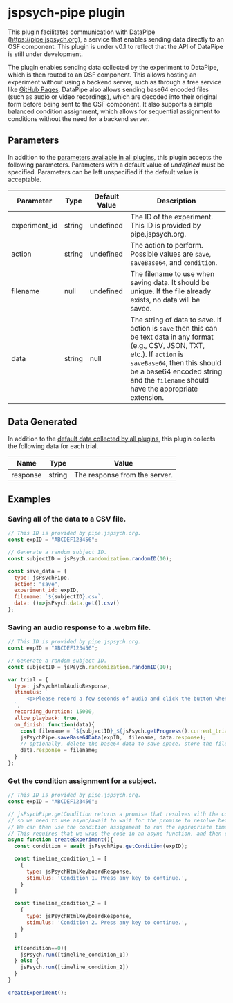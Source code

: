 # jspsych-pipe plugin

This plugin facilitates communication with DataPipe (https://pipe.jspsych.org), a service that enables sending data directly to an OSF component. This plugin is under v0.1 to reflect that the API of DataPipe is still under development.

The plugin enables sending data collected by the experiment to DataPipe, which is then routed to an OSF component. This allows hosting an experiment without using a backend server, such as through a free service like [GitHub Pages](https://pages.github.com/). DataPipe also allows sending base64 encoded files (such as audio or video recordings), which are decoded into their original form before being sent to the OSF component. It also supports a simple balanced condition assignment, which allows for sequential assignment to conditions without the need for a backend server.

## Parameters

In addition to the [parameters available in all plugins](https://www.jspsych.org/overview/plugins#parameters-available-in-all-plugins), this plugin accepts the following parameters. Parameters with a default value of *undefined* must be specified. Parameters can be left unspecified if the default value is acceptable.

| Parameter | Type | Default Value | Description |
| ----------|------|---------------|------------ |
| experiment_id | string | undefined | The ID of the experiment. This ID is provided by pipe.jspsych.org. |
| action | string | undefined | The action to perform. Possible values are `save`, `saveBase64`, and `condition`. |
| filename | null | undefined | The filename to use when saving data. It should be unique. If the file already exists, no data will be saved. |
| data | string | null | The string of data to save. If action is `save` then this can be text data in any format (e.g., CSV, JSON, TXT, etc.). If `action` is `saveBase64`, then this should be a base64 encoded string and the `filename` should have the appropriate extension. | 


## Data Generated

In addition to the [default data collected by all plugins](../overview/plugins.md#data-collected-by-all-plugins), this plugin collects the following data for each trial.

| Name      | Type    | Value                                    |
| --------- | ------- | ---------------------------------------- |
| response | string | The response from the server. |


## Examples

### Saving all of the data to a CSV file.

```javascript
// This ID is provided by pipe.jspsych.org.
const expID = "ABCDEF123456";

// Generate a random subject ID.
const subjectID = jsPsych.randomization.randomID(10);

const save_data = {
  type: jsPsychPipe,
  action: "save",
  experiment_id: expID,
  filename: `${subjectID}.csv`,
  data: ()=>jsPsych.data.get().csv()
};
```

### Saving an audio response to a .webm file.

```javascript
// This ID is provided by pipe.jspsych.org.
const expID = "ABCDEF123456";

// Generate a random subject ID.
const subjectID = jsPsych.randomization.randomID(10);

var trial = {
  type: jsPsychHtmlAudioResponse,
  stimulus: `
      <p>Please record a few seconds of audio and click the button when you are done.</p>
  `,
  recording_duration: 15000,
  allow_playback: true,
  on_finish: function(data){
    const filename = `${subjectID}_${jsPsych.getProgress().current_trial_global}_audio.webm`;
    jsPsychPipe.saveBase64Data(expID,  filename, data.response);
    // optionally, delete the base64 data to save space. store the filename instead.
    data.response = filename;
  }
};
```

### Get the condition assignment for a subject.

```javascript
// This ID is provided by pipe.jspsych.org.
const expID = "ABCDEF123456";

// jsPsychPipe.getCondition returns a promise that resolves with the condition assignment,
// so we need to use async/await to wait for the promise to resolve before we have the condition assignment.
// We can then use the condition assignment to run the appropriate timeline.
// This requires that we wrap the code in an async function, and then call that function.
async function createExperiment(){
  const condition = await jsPsychPipe.getCondition(expID);

  const timeline_condition_1 = [
    {
      type: jsPsychHtmlKeyboardResponse,
      stimulus: 'Condition 1. Press any key to continue.',
    }
  ]

  const timeline_condition_2 = [
    {
      type: jsPsychHtmlKeyboardResponse,
      stimulus: 'Condition 2. Press any key to continue.',
    }
  ]

  if(condition==0){
    jsPsych.run([timeline_condition_1])
  } else {
    jsPsych.run([timeline_condition_2])
  }
}

createExperiment();
```
